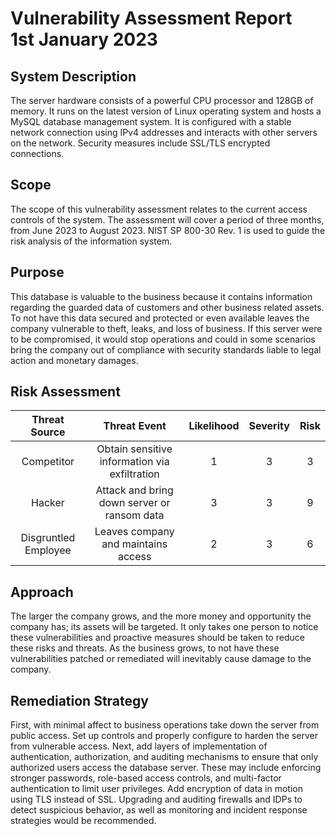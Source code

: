 # Vulnerability Assessment Report <br/> 1st January 2023

## System Description
The server hardware consists of a powerful CPU processor and 128GB of memory. It runs on the latest version of Linux operating system and hosts a MySQL database management system. It is configured with a stable network connection using IPv4 addresses and interacts  with other servers on the network. Security measures include SSL/TLS encrypted connections.
## Scope
The scope of this vulnerability assessment relates to the current access controls of the system. The assessment will cover a period of three months, from June 2023 to August 2023. NIST SP 800-30 Rev. 1 is used to guide the risk analysis of the information system.
## Purpose
This database is valuable to the business because it contains information regarding the guarded data of customers and other business related assets. To not have this data secured and protected or even available leaves the company vulnerable to theft, leaks, and loss of business. If this server were to be compromised, it would stop operations and could in some scenarios bring the company out of compliance with security standards liable to legal action and monetary damages.

## Risk Assessment
| Threat Source | Threat Event| Likelihood | Severity | Risk |
| :----:        |    :----:   |   :----:   |:----:    | :----:| 
| Competitor    | Obtain sensitive information via exfiltration | 1 | 3 | 3 |
| Hacker | Attack and bring down server or ransom data | 3 | 3 | 9|
| Disgruntled Employee | Leaves company and maintains access | 2 | 3 | 6 |

## Approach
The larger the company grows, and the more money and opportunity the company has; its assets will be targeted. It only takes one person to notice these vulnerabilities and proactive measures should be taken to reduce these risks and threats. As the business grows, to not have these vulnerabilities patched or remediated will inevitably cause damage to the company.
## Remediation Strategy
First, with minimal affect to business operations take down the server from public access. Set up controls and properly configure to harden the server from vulnerable access. Next, add layers of implementation of authentication, authorization, and auditing mechanisms to ensure that only authorized users access the database server. These may include enforcing stronger passwords, role-based access controls, and multi-factor authentication to limit user privileges. Add encryption of data in motion using TLS instead of SSL. Upgrading and auditing firewalls and IDPs to detect suspicious behavior, as well as monitoring and incident response strategies would be recommended.